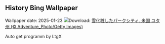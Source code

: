 ## History Bing Wallpaper
Wallpaper date: 2025-01-23
![](https://www.bing.com/th?id=OHR.DeerValley_JA-JP0604255662_UHD.jpg&w=1000)Download: [雪化粧したパークシティ, 米国 ユタ州 (© Adventure_Photo/Getty Images)](https://www.bing.com/th?id=OHR.DeerValley_JA-JP0604255662_UHD.jpg)

Auto get programm by LtgX
